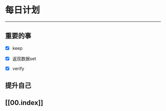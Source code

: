 
# 每日计划
---
## 重要的事

- [x]  keep
- [x]  返现数据set
- [x]  verify



## 提升自己

  



## [[00.index]]











